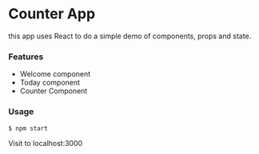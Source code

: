 # Counter App
this app uses React to do a simple demo of components, props and state.

### Features

- Welcome component
- Today component
- Counter Component

### Usage
```
$ npm start
```

Visit to localhost:3000
